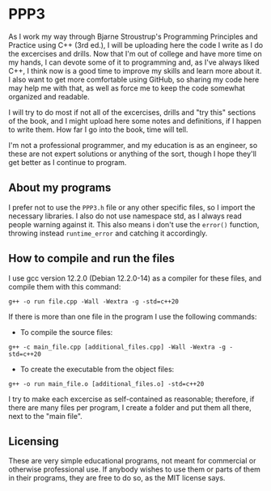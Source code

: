 # PPP3
As I work my way through Bjarne Stroustrup's Programming Principles and Practice using C++ (3rd ed.), I will be uploading here the code I write as I do the excercises and drills. Now that I'm out of college and have more time on my hands, I can devote some of it to programming and, as I've always liked C++, I think now is a good time to improve my skills and learn more about it. I also want to get more comfortable using GitHub, so sharing my code here may help me with that, as well as force me to keep the code somewhat organized and readable.


I will try to do most if not all of the excercises, drills and "try this" sections of the book, and I might upload here some notes and definitions, if I happen to write them. How far I go into the book, time will tell.


I'm not a professional programmer, and my education is as an engineer, so these are not expert solutions or anything of the sort, though I hope they'll get better as I continue to program.


## About my programs

I prefer not to use the `PPP3.h` file or any other specific files, so I import the necessary libraries. I also do not use namespace std, as I always read people warning against it. This also means i don't use the `error()` function, throwing instead `runtime_error` and catching it accordingly.


## How to compile and run the files

I use gcc version 12.2.0 (Debian 12.2.0-14) as a compiler for these files, and compile them with this command:
```
g++ -o run file.cpp -Wall -Wextra -g -std=c++20
```

If there is more than one file in the program I use the following commands:
- To compile the source files:
```
g++ -c main_file.cpp [additional_files.cpp] -Wall -Wextra -g -std=c++20
```
- To create the executable from the object files:
```
g++ -o run main_file.o [additional_files.o] -std=c++20
```

I try to make each excercise as self-contained as reasonable; therefore, if there are many files per program, I create a folder and put them all there, next to the "main file".


## Licensing
These are very simple educational programs, not meant for commercial or otherwise professional use. If anybody wishes to use them or parts of them in their programs, they are free to do so, as the MIT license says.
